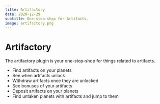 ```yaml
---
title: Artifactory
date: 2020-12-29
subtitle: One-stop-shop for Artifacts.
image: artifactory.png
---
```


# Artifactory

The artifactory plugin is your one-stop-shop for things related to artifacts.

* Find artifacts on your planets
* See when artifacts unlock
* Withdraw artifacts once they are unlocked
* See bonuses of your artifacts
* Deposit artifacts on your planets
* Find untaken planets with artifacts and jump to them
